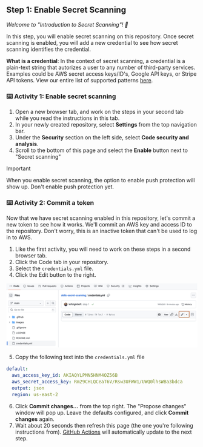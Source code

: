 <!--
  <<< Author notes: Step 1 >>>
  Choose 3-5 steps for your course.
  The first step is always the hardest, so pick something easy!
  Link to docs.github.com for further explanations.
  Encourage users to open new tabs for steps!
  TBD-step-1-notes.
-->

## Step 1: Enable Secret Scanning

_Welcome to "Introduction to Secret Scanning"! :wave:_

In this step, you will enable secret scanning on this repository. Once secret scanning is enabled, you will add a new credential to see how secret scanning identifies the credential.  

**What is a credential**: In the context of secret scanning, a credential is a plain-text string that autorizes a user to any number of third-party services.  Examples could be AWS secret access keys/ID's, Google API keys, or Stripe API tokens.  View our entire list of supported patterns [here](https://docs.github.com/en/code-security/secret-scanning/secret-scanning-patterns#supported-secrets).

### :keyboard: Activity 1: Enable secret scanning

1. Open a new browser tab, and work on the steps in your second tab while you read the instructions in this tab.
2. In your newly created repository, select **Settings** from the top navigation bar.
3. Under the **Security** section on the left side, select **Code security and analysis**.
4. Scroll to the bottom of this page and select the **Enable** button next to "Secret scanning"
> [!IMPORTANT]
> When you enable secret scanning, the option to enable push protection will show up. Don't enable push protection yet. 

### :keyboard: Activity 2: Commit a token

Now that we have secret scanning enabled in this repository, let's commit a new token to see how it works. We'll commit an AWS key and access ID to the repository. Don't worry, this is an inactive token that can't be used to log in to AWS.

1. Like the first activity, you will need to work on these steps in a second browser tab.
2. Click the Code tab in your repository.
3. Select the `credentials.yml` file.
4. Click the Edit button to the right.
   
  ![edit-credentials-file](/images/edit-credentials-file.png)

5. Copy the following text into the `credentials.yml` file

``` yaml
default:
  aws_access_key_id: AKIAQYLPMN5HNM4OZ56B
  aws_secret_access_key: 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
  output: json
  region: us-east-2
```

6. Click **Commit changes...** from the top right. The "Propose changes" window will pop up. Leave the defaults configured, and click **Commit changes** again.
7. Wait about 20 seconds then refresh this page (the one you're following instructions from). [GitHub Actions](https://docs.github.com/en/actions) will automatically update to the next step.
